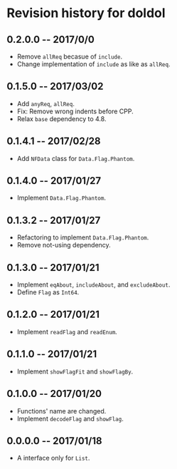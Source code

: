 # Revision history for doldol

## 0.2.0.0  -- 2017/0/0

* Remove `allReq` becasue of `include`.
* Change implementation of `include` as like as `allReq`.

## 0.1.5.0  -- 2017/03/02

* Add `anyReq`, `allReq`.
* Fix: Remove wrong indents before CPP.
* Relax `base` dependency to 4.8.

## 0.1.4.1  -- 2017/02/28

* Add `NFData` class for `Data.Flag.Phantom`.

## 0.1.4.0  -- 2017/01/27

* Implement `Data.Flag.Phantom`.

## 0.1.3.2  -- 2017/01/27

* Refactoring to implement `Data.Flag.Phantom`.
* Remove not-using dependency.

## 0.1.3.0  -- 2017/01/21

* Implement `eqAbout`, `includeAbout`, and `excludeAbout`.
* Define `Flag` as `Int64`.

## 0.1.2.0  -- 2017/01/21

* Implement `readFlag` and `readEnum`.

## 0.1.1.0  -- 2017/01/21

* Implement `showFlagFit` and `showFlagBy`.

## 0.1.0.0  -- 2017/01/20

* Functions' name are changed.
* Implement `decodeFlag` and `showFlag`.

## 0.0.0.0  -- 2017/01/18

* A interface only for `List`.
